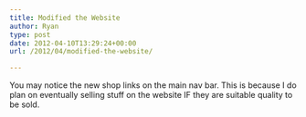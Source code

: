 ```yaml
---
title: Modified the Website
author: Ryan
type: post
date: 2012-04-10T13:29:24+00:00
url: /2012/04/modified-the-website/

---
```

You may notice the new shop links on the main nav bar. This is because I do plan on eventually selling stuff on the website IF they are suitable quality to be sold.